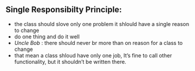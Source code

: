 ## Single Responsibilty Principle:
- the class should slove only one problem it shlould have a single reason to change
- do one thing and do it well
- *Uncle Bob* : there should never br more than on reason for a class to change 
- that mean a class shloud have only one job, It’s fine to call other functionality, but it shouldn’t be written there.



